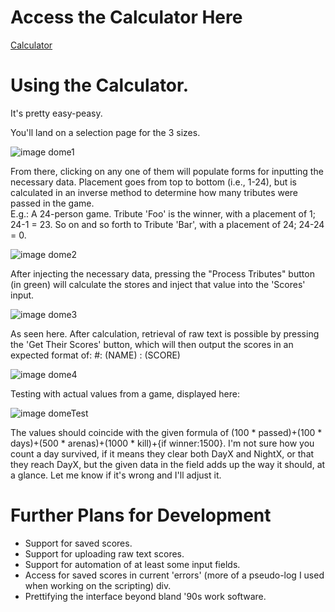 # Access the Calculator Here
[Calculator](https://hgsides.github.io/dome-calculator/scorecalc.html)

# Using the Calculator.
It's pretty easy-peasy.

You'll land on a selection page for the 3 sizes.

![image dome1](https://i.imgur.com/bqVfuqE.png)

From there, clicking on any one of them will populate forms for inputting the necessary data.  Placement goes from top to bottom (i.e., 1-24), but is calculated in an inverse method to determine how many tributes were passed in the game.  
E.g.: A 24-person game.  Tribute 'Foo' is the winner, with a placement of 1; 24-1 = 23.  So on and so forth to Tribute 'Bar', with a placement of 24; 24-24 = 0.  

![image dome2](https://i.imgur.com/9URTFtG.png)

After injecting the necessary data, pressing the "Process Tributes" button (in green) will calculate the stores and inject that value into the 'Scores' input.  

![image dome3](https://i.imgur.com/0xGvXEi.png)

As seen here.  After calculation, retrieval of raw text is possible by pressing the 'Get Their Scores' button, which will then output the scores in an expected format of:
#: (NAME) : (SCORE)

![image dome4](https://i.imgur.com/hNF2zev.png)

Testing with actual values from a game, displayed here:

![image domeTest](https://i.imgur.com/YFSGl3C.png)

The values should coincide with the given formula of (100 * passed)+(100 * days)+(500 * arenas)+(1000 * kill)+{if winner:1500}.  I'm not sure how you count a day survived, if it means they clear both DayX and NightX, or that they reach DayX, but the given data in the field adds up the way it should, at a glance.  Let me know if it's wrong and I'll adjust it.

# Further Plans for Development
* Support for saved scores.
* Support for uploading raw text scores.
* Support for automation of at least some input fields.
* Access for saved scores in current 'errors' (more of a pseudo-log I used when working on the scripting) div.
* Prettifying the interface beyond bland '90s work software.
